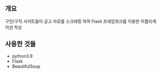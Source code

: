 ## 개요

구인/구직 사이트들이 공고 자료를 스크래핑 하여 Flask 프레임워크를 이용한 어플리케이션 작성

## 사용한 것들

- python3.9
- Flask
- BeautifulSoup

